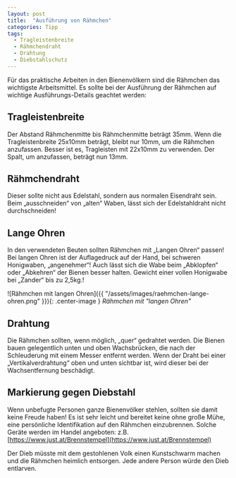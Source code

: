 ```yaml
---
layout: post
title:  "Ausführung von Rähmchen"
categories: Tipp
tags:
  - Tragleistenbreite
  - Rähmchendraht
  - Drahtung
  - Diebstahlschutz
---
```


Für das praktische Arbeiten in den Bienenvölkern sind die Rähmchen das wichtigste Arbeitsmittel. Es sollte bei der Ausführung der Rähmchen auf wichtige Ausführungs-Details geachtet werden:

## Tragleistenbreite
Der Abstand Rähmchenmitte bis Rähmchenmitte beträgt 35mm. Wenn die Tragleistenbreite 25x10mm beträgt, bleibt nur 10mm, um die Rähmchen anzufassen. Besser ist es, Tragleisten mit 22x10mm zu verwenden. Der Spalt, um anzufassen, beträgt nun 13mm.

## Rähmchendraht
Dieser sollte nicht aus Edelstahl, sondern aus normalen Eisendraht sein. Beim „ausschneiden“ von „alten“ Waben, lässt sich der Edelstahldraht nicht durchschneiden!

## Lange Ohren
In den verwendeten Beuten sollten Rähmchen mit „Langen Ohren“ passen! Bei langen Ohren ist der Auflagedruck auf der Hand, bei schweren Honigwaben, „angenehmer“! Auch lässt sich die Wabe beim „Abklopfen“ oder „Abkehren“ der Bienen besser halten. Gewicht einer vollen Honigwabe bei „Zander“ bis zu 2,5kg.!

![Rähmchen mit langen Ohren]({{ "/assets/images/raehmchen-lange-ohren.png" }}){: .center-image }
*Rähmchen mit "langen Ohren"*

## Drahtung
Die Rähmchen sollten, wenn möglich, „quer“ gedrahtet werden. Die Bienen bauen gelegentlich unten und oben Wachsbrücken, die nach der Schleuderung mit einem Messer entfernt werden. Wenn der Draht bei einer „Vertikalverdrahtung“ oben und unten sichtbar ist, wird dieser bei der Wachsentfernung beschädigt.

## Markierung gegen Diebstahl
Wenn unbefugte Personen ganze Bienenvölker stehlen, sollten sie damit keine Freude haben! Es ist sehr leicht und bereitet keine ohne große Mühe, eine persönliche Identifikation auf den Rähmchen einzubrennen. Solche Geräte werden im Handel angeboten: z.B. [https://www.just.at/Brennstempel](https://www.just.at/Brennstempel)

Der Dieb müsste mit dem gestohlenen Volk einen Kunstschwarm machen und die Rähmchen heimlich entsorgen. Jede andere Person würde den Dieb entlarven.